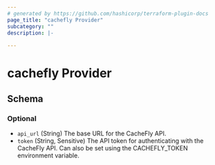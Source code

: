 ```yaml
---
# generated by https://github.com/hashicorp/terraform-plugin-docs
page_title: "cachefly Provider"
subcategory: ""
description: |-
  
---
```


# cachefly Provider





<!-- schema generated by tfplugindocs -->
## Schema

### Optional

- `api_url` (String) The base URL for the CacheFly API.
- `token` (String, Sensitive) The API token for authenticating with the CacheFly API. Can also be set using the CACHEFLY_TOKEN environment variable.
